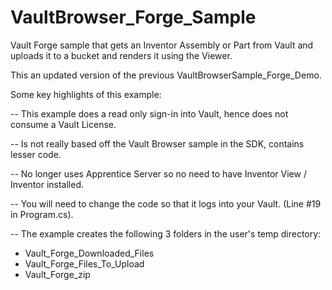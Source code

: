 # VaultBrowser_Forge_Sample
Vault Forge sample that gets an Inventor Assembly or Part from Vault and uploads it to a bucket and renders it using the Viewer.

This an updated version of the previous VaultBrowserSample_Forge_Demo. 

Some key highlights of this example:

-- This example does a read only sign-in into Vault, hence does not consume a Vault License.

-- Is not really based off the Vault Browser sample in the SDK, contains lesser code. 

-- No longer uses Apprentice Server so no need to have Inventor View / Inventor installed.

-- You will need to change the code so that it logs into your Vault. (Line #19 in Program.cs).

-- The example creates the following 3 folders in the user's temp directory:
   - Vault_Forge_Downloaded_Files
   - Vault_Forge_Files_To_Upload
   - Vault_Forge_zip
